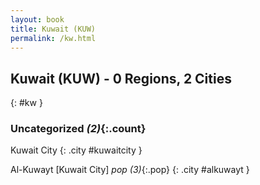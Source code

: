 ```yaml
---
layout: book
title: Kuwait (KUW)
permalink: /kw.html
---
```


## Kuwait (KUW) - 0 Regions, 2 Cities
{: #kw }





### Uncategorized _(2)_{:.count}


Kuwait City  {: .city #kuwaitcity } <br>

Al-Kuwayt [Kuwait City]  _pop (3)_{:.pop} {: .city #alkuwayt } <br>


 
